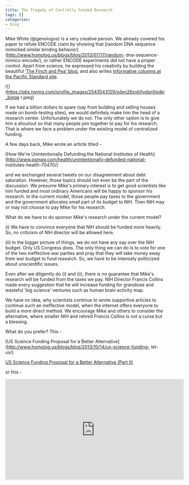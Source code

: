 ```yaml
---
title: The Tragedy of Centrally Funded Research
tags: []
categories:
- blog
---
```

Mike White (@genologos) is a very creative person. We already covered his
paper to refute ENCODE claim by showing that [random DNA sequence mimicked
similar binding behavior](http://www.homolog.us/blogs/blog/2013/07/17/random-
dna-sequence-mimics-encode/), or rather ENCODE experiments did not have a
proper control. Apart from science, he expressed his creativity by building
the beautiful ['The Finch and Pea' blog](http://thefinchandpea.com/), and also
writes [informative columns at the Pacific Standard
site](http://www.psmag.com/author/michael-white/).
<!--more-->

![](https://pbs.twimg.com/profile_images/2543543129/sdxn26zvb5ydsn1iqdkj_bigge
r.jpeg)

If we had a billion dollars to spare (say from building and selling houses
made on bomb-testing sites), we would definitely make him the head of a
research center. Unfortunately we do not. The only other option is to give him
a shoutout so that many people join together to pay for his research. That is
where we face a problem under the existing model of centralized funding.

A few days back, Mike wrote an article titled -

[How We're Unintentionally Defunding the National Institutes of
Health](http://www.psmag.com/health/unintentionally-defunded-national-
institutes-health-70470/)

and we exchanged several tweets on our disagreement about debt saturation.
However, those topics should not even be the part of the discussion. We
presume Mike's primary interest is to get good scientists like him funded and
most ordinary Americans will be happy to sponsor his research. In the current
model, those people pay taxes to the government and the government allocates
small part of its budget to NIH. Then NIH may or may not choose to pay Mike
for his research.

What do we have to do sponsor Mike's research under the current model?

(i) We have to convince everyone that NIH should be funded more heavily. So,
no criticism of NIH director will be allowed here.

(ii) In the bigger picture of things, we do not have any say over the NIH
budget. Only US Congress does. The only thing we can do is to vote for one of
the two ineffective war parties and pray that they will take money away from
war budget to fund research. So, we have to be intensely politicized about
unscientific issues.

Even after we diligently do (i) and (ii), there is no guarantee that Mike's
research will be funded from the taxes we pay. NIH Director Francis Collins
made every suggestion that he will increase funding for grandiose and wasteful
'big science' ventures such as human brain activity map.

We have no idea, why scientists continue to wrote supportive articles to
continue such an ineffective model, when the internet offers everyone to build
a more direct method. We encourage Mike and others to consider the
alternative, where smaller NIH and retired Francis Collins is not a curse but
a blessing.

What do you prefer? This -

[US Science Funding Proposal for a Better
Alternative](http://www.homolog.us/blogs/blog/2013/10/14/us-science-funding-
let-us/)

[US Science Funding Proposal for a Better Alternative (Part
II)](http://www.homolog.us/blogs/blog/2013/10/15/alternative-part-ii/)

or this -

<iframe width="560" height="315" src="http://www.youtube.com/embed/XbJ8wEhlsvc" frameborder="0"> </iframe>

